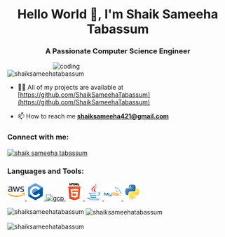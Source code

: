 <h1 align="center">Hello World 👋, I'm Shaik Sameeha Tabassum</h1>
<h3 align="center">A Passionate Computer Science Engineer</h3>

<img align="right" alt="coding" width="400" src="https://cdn.dribbble.com/users/4055494/screenshots/15215756/media/d2b66c4ca0192aa26d103448b3d1518b.gif">

<p align="left"> <img src="https://komarev.com/ghpvc/?username=shaiksameehatabassum&label=Profile%20views&color=0e75b6&style=flat" alt="shaiksameehatabassum" /> </p>

- 👨‍💻 All of my projects are available at [https://github.com/ShaikSameehaTabassum](https://github.com/ShaikSameehaTabassum)

- 📫 How to reach me **shaiksameeha421@gmail.com**

<h3 align="left">Connect with me:</h3>
<p align="left">
<a href="https://linkedin.com/in/shaik sameeha tabassum" target="blank"><img align="center" src="https://raw.githubusercontent.com/rahuldkjain/github-profile-readme-generator/master/src/images/icons/Social/linked-in-alt.svg" alt="shaik sameeha tabassum" height="30" width="40" /></a>
</p>

<h3 align="left">Languages and Tools:</h3>
<p align="left"> <a href="https://aws.amazon.com" target="_blank" rel="noreferrer"> <img src="https://raw.githubusercontent.com/devicons/devicon/master/icons/amazonwebservices/amazonwebservices-original-wordmark.svg" alt="aws" width="40" height="40"/> </a> <a href="https://www.cprogramming.com/" target="_blank" rel="noreferrer"> <img src="https://raw.githubusercontent.com/devicons/devicon/master/icons/c/c-original.svg" alt="c" width="40" height="40"/> </a> <a href="https://cloud.google.com" target="_blank" rel="noreferrer"> <img src="https://www.vectorlogo.zone/logos/google_cloud/google_cloud-icon.svg" alt="gcp" width="40" height="40"/> </a> <a href="https://www.w3.org/html/" target="_blank" rel="noreferrer"> <img src="https://raw.githubusercontent.com/devicons/devicon/master/icons/html5/html5-original-wordmark.svg" alt="html5" width="40" height="40"/> </a> <a href="https://www.java.com" target="_blank" rel="noreferrer"> <img src="https://raw.githubusercontent.com/devicons/devicon/master/icons/java/java-original.svg" alt="java" width="40" height="40"/> </a> <a href="https://www.mysql.com/" target="_blank" rel="noreferrer"> <img src="https://raw.githubusercontent.com/devicons/devicon/master/icons/mysql/mysql-original-wordmark.svg" alt="mysql" width="40" height="40"/> </a> <a href="https://www.python.org" target="_blank" rel="noreferrer"> <img src="https://raw.githubusercontent.com/devicons/devicon/master/icons/python/python-original.svg" alt="python" width="40" height="40"/> </a> </p>

<p><img align="left" src="https://github-readme-stats.vercel.app/api/top-langs?username=shaiksameehatabassum&show_icons=true&locale=en&layout=compact" alt="shaiksameehatabassum" /></p>

<p>&nbsp;<img align="center" src="https://github-readme-stats.vercel.app/api?username=shaiksameehatabassum&show_icons=true&locale=en" alt="shaiksameehatabassum" /></p>

<p><img align="center" src="https://github-readme-streak-stats.herokuapp.com/?user=shaiksameehatabassum&" alt="shaiksameehatabassum" /></p>
